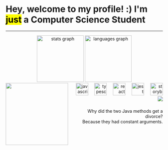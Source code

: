 <h1>Hey, welcome to my profile! :) I'm <mark>just</mark> a Computer Science Student</h1>
<hr>
<div align="center">
  <img src="https://github-readme-stats.vercel.app/api?username=LarPeterson&hide_title=false&hide_rank=false&show_icons=true&include_all_commits=true&count_private=true&disable_animations=false&theme=dracula&locale=en&hide_border=false&order=1" height="150" alt="stats graph"  />
  <img src="https://github-readme-stats.vercel.app/api/top-langs?username=LarPeterson&locale=en&hide_title=false&layout=compact&card_width=320&langs_count=5&theme=dracula&hide_border=false&order=2" height="150" alt="languages graph"  />
</div>

<img align="left" height="200" src="https://media.tenor.com/Gm0tYdKqu68AAAAM/spirited-away-nyam.gif"  />



<div align="right">
  <img src="https://cdn.jsdelivr.net/gh/devicons/devicon/icons/javascript/javascript-original.svg" height="40" alt="javascript logo"  />
  <img width="12" />
  <img src="https://cdn.jsdelivr.net/gh/devicons/devicon/icons/typescript/typescript-original.svg" height="40" alt="typescript logo"  />
  <img width="12" />
  <img src="https://cdn.jsdelivr.net/gh/devicons/devicon/icons/react/react-original.svg" height="40" alt="react logo"  />
  <img width="12" />
  <img src="https://cdn.jsdelivr.net/gh/devicons/devicon/icons/jest/jest-plain.svg" height="40" alt="jest logo"  />
  <img width="12" />
  <img src="https://cdn.jsdelivr.net/gh/devicons/devicon/icons/storybook/storybook-original.svg" height="40" alt="storybook logo"  />
</div>
<div align="right">
  <img src="https://profile-counter.glitch.me/LarPeterson/count.svg?"  />
</div>

###

<p align="right">Why did the two Java methods get a divorce?<br><!>Because they had constant arguments.</!></p>

###
